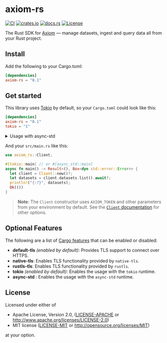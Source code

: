 # axiom-rs

[![CI](https://github.com/axiomhq/axiom-rs/workflows/CI/badge.svg)](https://github.com/axiomhq/axiom-rs/actions?query=workflow%3ACI)
[![crates.io](https://img.shields.io/crates/v/axiom-rs.svg)](https://crates.io/crates/axiom-rs)
[![docs.rs](https://docs.rs/axiom-rs/badge.svg)](https://docs.rs/axiom-rs/)
[![License](https://img.shields.io/crates/l/axiom-rs)](LICENSE-APACHE)

The Rust SDK for [Axiom](https://axiom.co) — manage datasets, ingest and query 
data all from your Rust project.

## Install

Add the following to your Cargo.toml:

```toml
[dependencies]
axiom-rs = "0.1"
```

## Get started

This library uses [Tokio](https://tokio.rs) by default, so your `Cargo.toml` 
could look like this:

```toml
[dependencies]
axiom-rs = "0.1"
tokio = "1"
```

<details>
<summary>Usage with async-std</summary>

If you want to use [async-std](https://async.rs/), you need to set some 
features:

```toml
[dependencies] 
axiom-rs = { version = "0.1", default-features = false, features = ["async-std"] }
async-std = "1"
```

</details>

And your `src/main.rs` like this:

```rust
use axiom_rs::Client;

#[tokio::main] // or #[async_std::main]
async fn main() -> Result<(), Box<dyn std::error::Error>> {
  let client = Client::new()?;
  let datasets = client.datasets.list().await?;
  println!("{:?}", datasets);
  Ok(())
}
```

> **Note**: The `Client` constructor uses `AXIOM_TOKEN` and other parameters
  from your environment by default. See the
  [`Client` documentation](https://docs.rs/axiom-rs/struct.Client.html)
  for other options.

## Optional Features

The following are a list of
[Cargo features](https://doc.rust-lang.org/stable/cargo/reference/features.html#the-features-section)
that can be enabled or disabled:

- **default-tls** _(enabled by default)_: Provides TLS support to connect
  over HTTPS.
- **native-tls**: Enables TLS functionality provided by `native-tls`.
- **rustls-tls**: Enables TLS functionality provided by `rustls`.
- **tokio** _(enabled by default)_: Enables the usage with the `tokio` runtime.
- **async-std** : Enables the usage with the `async-std` runtime.

## License

Licensed under either of

- Apache License, Version 2.0, ([LICENSE-APACHE](LICENSE-APACHE) or http://www.apache.org/licenses/LICENSE-2.0)
- MIT license ([LICENSE-MIT](LICENSE-MIT) or http://opensource.org/licenses/MIT)

at your option.
